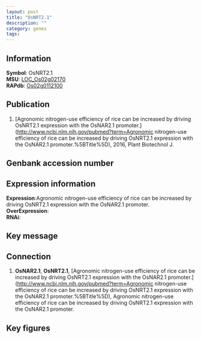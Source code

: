 ```yaml
---
layout: post
title: "OsNRT2.1"
description: ""
category: genes
tags: 
---
```


## Information
__Symbol__: OsNRT2.1  
__MSU__: [LOC_Os02g02170](http://rice.plantbiology.msu.edu/cgi-bin/ORF_infopage.cgi?orf=LOC_Os02g02170)  
__RAPdb__: [Os02g0112100](http://rapdb.dna.affrc.go.jp/viewer/gbrowse_details/irgsp1?name=Os02g0112100)  

## Publication
1. [Agronomic nitrogen-use efficiency of rice can be increased by driving OsNRT2.1 expression with the OsNAR2.1 promoter.](http://www.ncbi.nlm.nih.gov/pubmed?term=Agronomic nitrogen-use efficiency of rice can be increased by driving OsNRT2.1 expression with the OsNAR2.1 promoter.%5BTitle%5D), 2016, Plant Biotechnol J.

## Genbank accession number

## Expression information
__Expression__:Agronomic nitrogen-use efficiency of rice can be increased by driving OsNRT2.1 expression with the OsNAR2.1 promoter.  
__OverExpression__:  
__RNAi__:  

## Key message

## Connection
1. __OsNAR2.1__, __OsNRT2.1__, [Agronomic nitrogen-use efficiency of rice can be increased by driving OsNRT2.1 expression with the OsNAR2.1 promoter.](http://www.ncbi.nlm.nih.gov/pubmed?term=Agronomic nitrogen-use efficiency of rice can be increased by driving OsNRT2.1 expression with the OsNAR2.1 promoter.%5BTitle%5D), Agronomic nitrogen-use efficiency of rice can be increased by driving OsNRT2.1 expression with the OsNAR2.1 promoter.

## Key figures


